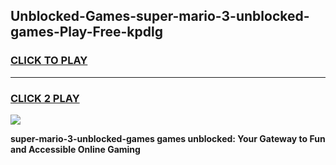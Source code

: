 
## Unblocked-Games-super-mario-3-unblocked-games-Play-Free-kpdlg
<h3>
<a href="https://premium76.site?title=super-mario-3-unblocked-games&ref=17A">CLICK TO PLAY</a></h3>
<hr>

<h3>
<a href="https://premium76.site?title=super-mario-3-unblocked-games&ref=17A">CLICK 2 PLAY</a>
  
</h3>

<a href="https://premium76.site?title=super-mario-3-unblocked-games&ref=17A"><img src="https://clearcache.store/games.png"></a>


**super-mario-3-unblocked-games games unblocked: Your Gateway to Fun and Accessible Online Gaming**
